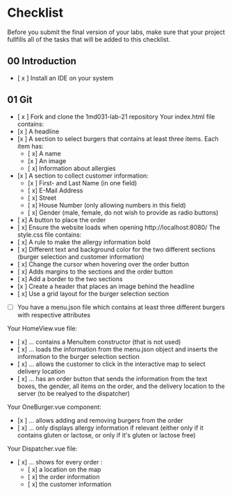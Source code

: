 # Checklist

Before you submit the final version of your labs, make sure that your project fullfills all of the tasks that will be added to this checklist.

## 00 Introduction

- [ x ] Install an IDE on your system

## 01 Git

- [ x ] Fork and clone the 1md031-lab-21 repository
Your index.html file contains:
- [x ] A headline
- [x ] A section to select burgers that contains at least three items. Each item has:
    - [ x] A name
    - [x ] An image
    - [ x] Information about allergies 
- [x ] A section to collect customer information:
    - [x ] First- and Last Name (in one field)
    - [ x] E-Mail Address
    - [ x] Street
    - [ x] House Number (only allowing numbers in this field)
    - [ x] Gender (male, female, do not wish to provide as radio buttons)
- [ x] A button to place the order
- [ x] Ensure the website loads when opening http://localhost:8080/
The style.css file contains:
- [ x] A rule to make the allergy information bold
- [ x] Different text and background color for the two different sections (burger selection and customer information)
- [ x] Change the cursor when hovering over the order button
- [ x] Adds margins to the sections and the order button
- [ x] Add a border to the two sections
- [x ] Create a header that places an image behind the headline
- [ x] Use a grid layout for the burger selection section
- [ ] You have a menu.json file which contains at least three different burgers with respective attributes

Your HomeView.vue file:
- [ x] ... contains a MenuItem constructor (that is not used)
- [ x] ... loads the information from the menu.json object and inserts the information to the burger selection section
- [ x] ... allows the customer to click in the interactive map to select delivery location
- [ x] ... has an order button that sends the information from the text boxes, the gender, all items on the order, and the delivery location to the server (to be realyed to the dispatcher)

Your OneBurger.vue component:
- [x ] ... allows adding and removing burgers from the order
- [ x] ... only displays allergy information if relevant (either only if it contains gluten or lactose, or only if it's gluten or lactose free)

Your Dispatcher.vue file:
- [ x] ... shows for every order :
    - [ x] a location on the map
    - [ x] the order information
    - [ x] the customer information